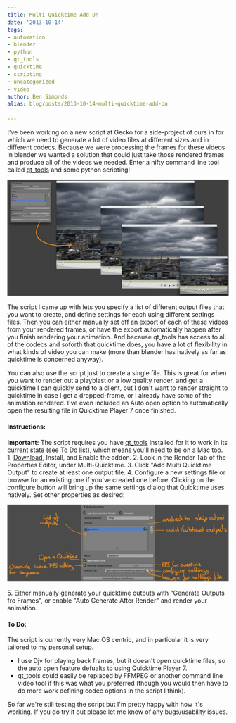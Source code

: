 ```yaml
---
title: Multi Quicktime Add-On
date: '2013-10-14'
tags:
- automation
- blender
- python
- qt_tools
- quicktime
- scripting
- uncategorized
- video
author: Ben Simonds
alias: blog/posts/2013-10-14-multi-quicktime-add-on

---
```


I've been working on a new script at Gecko for a side-project of ours in for which we need to generate a lot of video files at different sizes and in different codecs. Because we were processing the frames for these videos in blender we wanted a solution that could just take those rendered frames and produce all of the videos we needed. Enter a nifty command line tool called [qt_tools](http://omino.com/sw/qt_tools/) and some python scripting!

[![MQT_Demo ><](/images/old/mqt_demo.jpg?w=950)](/images/old/mqt_demo.jpg)



The script I came up with lets you specify a list of different output files that you want to create, and define settings for each using different settings files. Then you can either manually set off an export of each of these videos from your rendered frames, or have the export automatically happen after you finish rendering your animation. And because qt_tools has access to all of the codecs and soforth that quicktime does, you have a lot of flexibility in what kinds of video you can make (more than blender has natively as far as quicktime is concerned anyway).

You can also use the script just to create a single file. This is great for when you want to render out a playblast or a low quality render, and get a quicktime I can quickly send to a client, but I don't want to render straight to quicktime in case I get a dropped-frame, or I already have some of the animation rendered. I've even included an Auto open option to automatically open the resulting file in Quicktime Player 7 once finished.

#### Instructions:

**Important:** The script requires you have [qt_tools](http://omino.com/sw/qt_tools/) installed for it to work in its current state (see To Do list), which means you'll need to be on a Mac too. 1\. [Download](https://dl.dropboxusercontent.com/u/180363/Hosting/Multiquicktime.py), Install, and Enable the addon. 2\. Look in the Render Tab of the Properties Editor, under Multi-Quicktime. 3\. Click "Add Multi Quicktime Output" to create at least one output file. 4\. Configure a new settings file or browse for an existing one if you've created one before. Clicking on the configure button will bring up the same settings dialog that Quicktime uses natively. Set other properties as desired:

[![MQT_Settings ><](/images/old/mqt_settings1.jpg?w=950)](/images/old/mqt_settings1.jpg)


5\. Either manually generate your quicktime outputs with "Generate Outputs fro Frames", or enable "Auto Generate After Render" and render your animation. 

#### To Do:

The script is currently very Mac OS centric, and in particular it is very tailored to my personal setup. 

  * I use Djv for playing back frames, but it doesn't open quicktime files, so the auto open feature defualts to using Quicktime Player 7.
  * qt_tools could easily be replaced by FFMPEG or another command line video tool if this was what you preferred (though you would then have to do more work defining codec options in the script I think).

So far we're still testing the script but I'm pretty happy with how it's working. If you do try it out please let me know of any bugs/usability issues.




